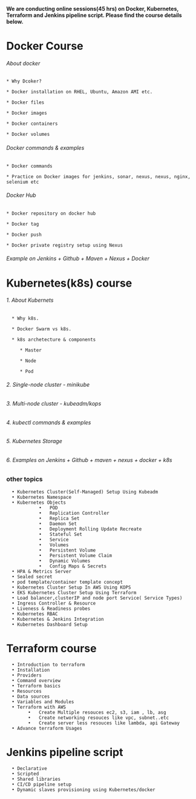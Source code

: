 **We are conducting online sessions(45 hrs) on Docker, Kubernetes, Terraform and Jenkins pipeline script. Please find the course details below.**

# Docker Course

###### About docker

    * Why Dcoker?
    
    * Docker installation on RHEL, Ubuntu, Amazon AMI etc.

    * Docker files
    
    * Docker images
    
    * Docker containers
    
    * Docker volumes

###### Docker commands & examples

    * Docker commands
    
    * Practice on Docker images for jenkins, sonar, nexus, nexus, nginx, selenium etc

###### Docker Hub

    * Docker repository on docker hub
    
    * Docker tag
    
    * Docker push
    
    * Docker private registry setup using Nexus

###### Example on Jenkins + Github + Maven + Nexus + Docker

# Kubernetes(k8s) course

###### 1. About Kubernets

      * Why k8s.

      * Docker Swarm vs k8s.

      * k8s archetecture & components

         * Master

         * Node

         * Pod
    
###### 2. Single-node cluster - minikube

###### 3. Multi-node cluster  - kubeadm/kops

###### 4. kubectl commands & examples

###### 5. Kubernetes Storage

###### 6. Examples on Jenkins + Github + maven + nexus + docker + k8s
    
### other topics

      •	Kubernetes Cluster(Self-Managed) Setup Using Kubeadm
      •	Kubernetes Namespace
      •	Kubernetes Objects 
                •	POD 
                •	Replication Controller 
                •	Replica Set
                •	Daemon Set
                •	Deployment Rolling Update Recreate
                •	Stateful Set
                •	Service
                •	Volumes
                •	Persistent Volume
                •	Persistent Volume Claim 
                •	Dynamic Volumes
                •	Config Maps & Secrets
      •	HPA & Metrics Server
      •	Sealed secret
      •	pod template/container template concept
      •	Kubernetes Cluster Setup In AWS Using KOPS
      •	EKS Kubernetes Cluster Setup Using Terraform
      •	Load balancer,clusterIP and node port Service( Service Types)
      •	Ingress Controller & Resource
      •	Liveness & Readiness probes
      •	Kubernetes RBAC
      •	Kubernetes & Jenkins Integration
      •	Kubernetes Dashboard Setup

# Terraform course

      •	Introduction to terraform
      •	Installation
      •	Providers
      •	Command overview
      •	Terraform basics
      •	Resources
      •	Data sources
      •	Variables and Modules
      •	Terraform with AWS
            •	Create Multiple resouces ec2, s3, iam , lb, asg
            •	Create networking resouces like vpc, subnet..etc
            •	Create server less resouces like lambda, api Gateway
      •	Advance terraform Usages
      
 # Jenkins pipeline script
   
      •	Declarative 
      •	Scripted
      •	Shared libraries
      •	CI/CD pipeline setup
      •	Dynamic slaves provisioning using Kubernetes/docker
